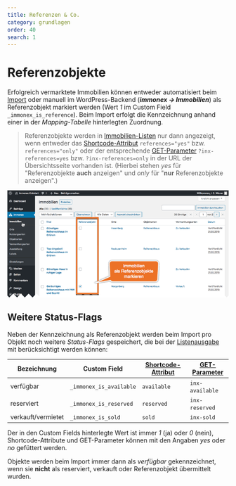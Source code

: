 ```yaml
---
title: Referenzen & Co.
category: grundlagen
order: 40
search: 1
---
```


# Referenzobjekte

Erfolgreich vermarktete Immobilien können entweder automatisiert beim [Import](schnellstart/import.html) oder manuell im WordPress-Backend (***immonex → Immobilien***) als Referenzobjekt markiert werden (Wert *1* im Custom Field `_immonex_is_reference`). Beim Import erfolgt die Kennzeichnung anhand einer in der <i>Mapping-Tabelle</i> hinterlegten Zuordnung.

> Referenzobjekte werden in [Immobilien-Listen](komponenten/liste.html) nur dann angezeigt, wenn entweder das [Shortcode-Attribut](komponenten/liste.html#Custom-Field-basiert) `references="yes"` bzw. `references="only"` oder der entsprechende [GET-Parameter](schnellstart/einbindung.html#GET-Parameter) `?inx-references=yes` bzw. `?inx-references=only` in der URL der Übersichtsseite vorhanden ist. (Hierbei stehen *yes* für "Referenzobjekte **auch** anzeigen" und *only* für "**nur** Referenzobjekte anzeigen".)

![Immobilienliste im WordPress-Backend](assets/scst-be-property-list.gif)

## Weitere Status-Flags

Neben der Kennzeichnung als Referenzobjekt werden beim Import pro Objekt noch weitere <i>Status-Flags</i> gespeichert, die bei der [Listenausgabe](komponenten/liste.html) mit berücksichtigt werden können:

| Bezeichnung | Custom Field | [Shortcode-Attribut](komponenten/liste.html#Custom-Field-basiert) | [GET-Parameter](schnellstart/einbindung.html#GET-Parameter) |
| ----------- | ------------ | -------------------------- | ------------- |
| verfügbar | `_immonex_is_available` | `available` | `inx-available` |
| reserviert | `_immonex_is_reserved` | `reserved` | `inx-reserved` |
| verkauft/vermietet | `_immonex_is_sold` | `sold` | `inx-sold` |

Der in den Custom Fields hinterlegte Wert ist immer *1* (ja) oder *0* (nein), Shortcode-Attribute und GET-Parameter können mit den Angaben *yes* oder *no* gefüttert werden.

Objekte werden beim Import immer dann als *verfügbar* gekennzeichnet, wenn sie **nicht** als reserviert, verkauft oder Referenzobjekt übermittelt wurden.